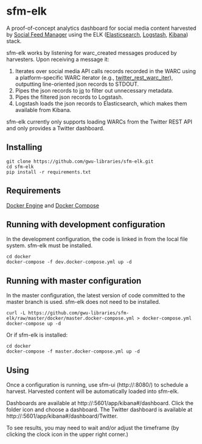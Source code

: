 # sfm-elk
A proof-of-concept analytics dashboard for social media content harvested by [Social Feed Manager](https://gwu-libraries.github.io/sfm-ui) using the ELK
([Elasticsearch](https://www.elastic.co/products/elasticsearch), [Logstash](https://www.elastic.co/products/logstash), 
[Kibana](https://www.elastic.co/products/kibana)) stack.

sfm-elk works by listening for warc_created messages produced by harvesters.  Upon receiving a message it:
1. Iterates over social media API calls records recorded in the WARC using a platform-specific WARC iterator 
(e.g., [twitter_rest_warc_iter](https://github.com/gwu-libraries/sfm-twitter-harvester/blob/master/twitter_rest_warc_iter.py)), 
outputting line-oriented json records to STDOUT.
2. Pipes the json records to [jq](https://stedolan.github.io/jq/) to filter out unnecessary metadata.
3. Pipes the filtered json records to Logstash.
4. Logstash loads the json records to Elasticsearch, which makes them available from Kibana.

sfm-elk currently only supports loading WARCs from the Twitter REST API and only provides a Twitter dashboard.

## Installing
    git clone https://github.com/gwu-libraries/sfm-elk.git
    cd sfm-elk
    pip install -r requirements.txt

## Requirements
[Docker Engine](https://www.docker.com/docker-engine) and [Docker Compose](https://www.docker.com/docker-compose)

## Running with development configuration
In the development configuration, the code is linked in from the local file system. sfm-elk must be installed.

    cd docker
    docker-compose -f dev.docker-compose.yml up -d
    
## Running with master configuration
In the master configuration, the latest version of code committed to the master branch is used. sfm-elk does not need
to be installed.

    curl -L https://github.com/gwu-libraries/sfm-elk/raw/master/docker/master.docker-compose.yml > docker-compose.yml
    docker-compose up -d
    
Or if sfm-elk is installed:

    cd docker
    docker-compose -f master.docker-compose.yml up -d

## Using
Once a configuration is running, use sfm-ui (http://<host>:8080/) to schedule a harvest.  Harvested content will be 
automatically loaded into sfm-elk.

Dashboards are available at http://<host>:5601/app/kibana#/dashboard. Click the folder icon and choose a dashboard.
The Twitter dashboard is available at http://<host>:5601/app/kibana#/dashboard/Twitter.

To see results, you may need to wait and/or adjust the timeframe (by clicking the clock icon in the upper right corner.)
